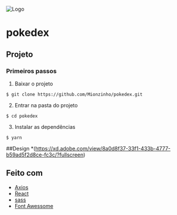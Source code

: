 ![Logo](assets/logo.png)
# pokedex

## Projeto

### Primeiros passos

1. Baixar o projeto
```
$ git clone https://github.com/Mionzinho/pokedex.git
```

2. Entrar na pasta do projeto
```
$ cd pokedex
```

3. Instalar as dependências
```
$ yarn
```

##Design
*(https://xd.adobe.com/view/8a0d8f37-33f1-433b-4777-b59ad5f2d8ce-fc3c/?fullscreen)

## Feito com

* [Axios](https://github.com/axios/axios)
* [React](https://pt-br.reactjs.org/)
* [sass](https://sass-lang.com/)
* [Font Awessome](https://fontawesome.com/)

